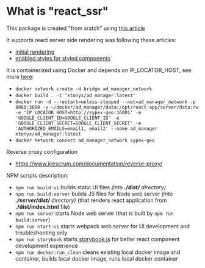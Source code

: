 # What is "react_ssr"

This package is created "from sratch" using [this article](https://dev.to/alekseiberezkin/setting-up-react-typescript-app-without-create-react-app-oph)

It supports react server side rendering was following these articles:
 - [initial rendering](https://www.digitalocean.com/community/tutorials/react-server-side-rendering)
 - [enabled styles for styled components](https://styled-components.com/docs/advanced#server-side-rendering)

It is containerized using Docker and depends on IP_LOCATOR_HOST, see more [here](https://hub.docker.com/repository/docker/xtonyx/sypex-geo):
- `docker network create -d bridge ad_manager_network`
- `docker build . -t 'xtonyx/ad_manager:latest'`
- `docker run -d --restart=unless-stopped --net=ad_manager_network -p 8080:3000 -v ~/docker/ad_manager/data:/opt/react-app/server/data:rw -e 'IP_LOCATOR_HOST=http://sypex-geo:16001' -e 'GOOGLE_CLIENT_ID=GOOGLE_CLIENT_ID' -e 'GOOGLE_CLIENT_SECRET=GOOGLE_CLIENT_SECRET' -e 'AUTHORIZED_EMAILS=email1, email2' --name ad_manager xtonyx/ad_manager:latest`
- `docker network connect ad_manager_network sypex-geo`

Reverse proxy configuration
- https://www.icescrum.com/documentation/reverse-proxy/

NPM scripts description:
- `npm run build:ui` builds static UI files *(into **./dist/** directory)*
- `npm run build:server` builds JS files for Node web server  *(into **./server/dist/** directory)* (that renders react application from **./dist/index.html** file)
- `npm run server` starts Node web server (that is built by `npm run build:server`)
- `npm run start:ui` starts webpack web server for UI development and troubleshooting only
- `npm run storybook` starts [storybook.js](https://storybook.js.org/) for better react component development experience
- `npm run docker:run_clean` cleans existing local docker image and container, builds local docker image, runs local docker container
